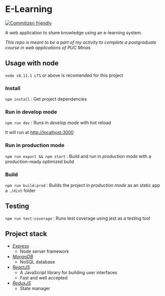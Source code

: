 # E-Learning
[![Commitizen friendly](https://img.shields.io/badge/commitizen-friendly-brightgreen.svg)](http://commitizen.github.io/cz-cli/)

A web application to share knowledge using an e-learning system.

*This repo is meant to be a part of my activity to complete a postgraduate course in web applications of PUC Minas*

## Usage with node

`node v8.11.1 LTS` or above is recomended for this project

### Install
`npm install` : Get project dependencies

### Run in develop mode
`npm run dev` : Runs in *develop mode* with hot reload

It will run at [http://localhost:3000](http://localhost:3000)

### Run in production mode
`npm run export && npm start` : Build and run in *production mode* with a production-ready optimized build

### Build
`npm run build:prod` : Builds the project in *production mode* as an static app a `./dist` folder

## Testing
`npm run test:coverage` : Runs test coverage using jest as a testing tool

## Project stack

- [*Express*](http://expressjs.com/)
  - Node server framework
- [*MongoDB*](https://www.mongodb.com/)
  - NoSQL database
- [*ReactJS*](https://reactjs.org/)
  - A JavaScript library for building user interfaces
  - Fast and well accepted
- [*ReduxJS*](https://redux.js.org/)
  - State manager
